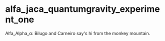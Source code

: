 # alfa_jaca_quantumgravity_experiment_one
Alfa_Alpha_α: Bilugo and Carneiro say's hi from the monkey mountain.
